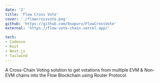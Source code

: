 ```yaml
---
date: '2'
title: 'Flow Cross Vote'
cover: './flowcrossvote.png'
github: 'https://github.com/0xapurv/FlowCrossVote'
external: 'https://flow-vote-chain.vercel.app/'

tech:
- Cadence
- Rust
- Next.js
- Tailwind
---
```


A Cross-Chain Voting solution to get votations from multiple EVM & Non-EVM chains into the Flow Blockchain using Router Protocol.

